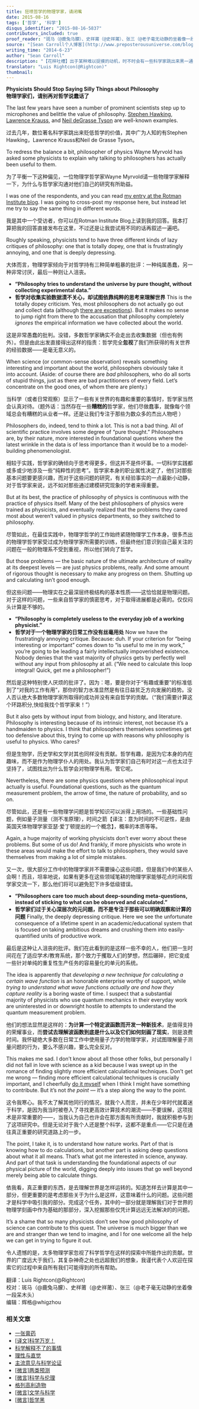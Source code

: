 ```yaml
---
title: 狂喷哲学的物理学家，请闭嘴
date: 2015-08-16
tags: ['哲学', '科学']
disqus_identifier: "2015-08-16-5837"
contributors_included: true
proof_reader: "斑马（@鹿兔马朦）、史祥莆（@史祥莆）、张三（@老子毫无动静的坐着像一段呆木头）"
source: "[Sean Carroll个人博客](http://www.preposterousuniverse.com/blog/2014/06/23/physicists-should-stop-saying-silly-things-about-philosophy/)"
writing_time: "2014-6-23"
author: "Sean Carroll"
description: "【花样吐槽】出于某种难以捉摸的动机，时不时会有一些科学家跳出来黑一通哲学，比如几年前的霍金，墙内科普界也时有跟风者，仿佛攻击哲学可以让他们展示自己拥有一颗harder scientific head，不过，至少有一部分科学家承认自己喜欢哲学，并从中受益匪浅。"
translator: "Luis Rightcon(@Rightcon)"
thumbnail:
---
```


**Physicists Should Stop Saying Silly Things about Philosophy**  
**物理学家们，请别再对哲学说蠢话了**

The last few years have seen a number of prominent scientists step up to microphones and belittle the value of philosophy. [Stephen Hawking](http://www.telegraph.co.uk/technology/google/8520033/Stephen-Hawking-tells-Google-philosophy-is-dead.html), [Lawrence Krauss](http://m.theatlantic.com/technology/print/2012/04/has-physics-made-philosophy-and-religion-obsolete/256203/), and [Neil deGrasse Tyson](http://www.huffingtonpost.com/massimo-pigliucci/neil-degrasse-tyson-and-the-value-of-philosophy_b_5330216.html) are well-known examples.

过去几年，数位著名科学家跳出来贬低哲学的价值，其中广为人知的有Stephen Hawking，Lawrence Krauss和Neil de Grasse Tyson。

To redress the balance a bit, philosopher of physics Wayne Myrvold has asked some physicists to explain why talking to philosophers has actually been useful to them.

为了平衡一下这种偏见，一位物理学哲学家Wayne Myrvold请一些物理学家解释一下，为什么与哲学家沟通对他们自己的研究有所助益。

I was one of the respondents, and you can read [my entry at the Rotman Institute blog](http://www.rotman.uwo.ca/2014/why-talk-to-philosophers/). I was going to cross-post my response here, but instead let me try to say the same thing in different words.

我是其中一个受访者，你可以在Rotman Institute Blog上读到我的回答。我本打算把我的回答直接发布在这里，不过还是让我尝试用不同的话再叙述一遍吧。

Roughly speaking, physicists tend to have three different kinds of lazy critiques of philosophy: one that is totally dopey, one that is frustratingly annoying, and one that is deeply depressing.

大体而言，物理学家倾向于对哲学持有三种简单粗暴的批评：一种纯属愚蠢，另一种非常讨厌，最后一种则让人沮丧。

* **“Philosophy tries to understand the universe by pure thought, without collecting experimental data.”**
* **哲学对收集实验数据漠不关心，却试图依靠纯粹的思考来理解世界**
This is the totally dopey criticism. Yes, most philosophers do not actually go out and collect data (although [there are exceptions](http://en.wikipedia.org/wiki/Experimental_philosophy)). But it makes no sense to jump right from there to the accusation that philosophy completely *ignores* the empirical information we have collected about the world.

这是非常愚蠢的批判。没错，多数哲学家确实不会走出去收集数据（但也有例外）。但是由此出发直接得出这样的指责：哲学完全**忽视**了我们所获得的有关世界的经验数据——是毫无意义的。

When science (or common-sense observation) reveals something interesting and important about the world, philosophers obviously take it into account. (Aside: of course there are *bad* philosophers, who do all sorts of stupid things, just as there are bad practitioners of every field. Let’s concentrate on the good ones, of whom there are plenty.)

当科学（或者日常观察）显示了一些有关世界的有趣和重要的事情时，哲学家当然会认真对待。（题外话：当然存在一些**糟糕的**哲学家，他们尽做蠢事，就像每个领域总会有糟糕的从业者一样。还是让我们专注于那些为数众多的杰出人物吧 ）

Philosophers do, indeed, tend to think a lot. This is not a bad thing. All of scientific practice involves some degree of “pure thought.” Philosophers are, by their nature, more interested in foundational questions where the latest wrinkle in the data is of less importance than it would be to a model-building phenomenologist.

相较于实践，哲学家的确倾向于思考得更多，但这并不是件坏事。一切科学实践都或多或少地涉及一些“纯粹性的思考”。哲学家本身的职业属性决定了，他们对那些基本问题要更感兴趣，而对于这些问题的研究，有关经验事实的一点最新小动静，对于哲学家来说，远不如对那些通过建模研究现象的学者来得重要。

But at its best, the practice of philosophy of physics is continuous with the practice of physics itself. Many of the best philosophers of physics were trained as physicists, and eventually realized that the problems they cared most about weren’t valued in physics departments, so they switched to philosophy.

尽管如此，在最佳实践中，物理学哲学的工作始终紧随物理学工作本身。很多杰出的物理学哲学家受过成为物理学家所需要的训练，但最终他们意识到自己最关注的问题在一般的物理系不受到重视，所以他们转向了哲学。

But those problems — the basic nature of the ultimate architecture of reality at its deepest levels — are just physics problems, really. And some amount of rigorous thought is necessary to make any progress on them. Shutting up and calculating isn’t good enough.

但这些问题——物理实在之最深层终极结构的基本性质——这恰恰就是物理问题。对于这样的问题，一些来自哲学家的慎密思考，对于取得进展都是必需的。仅仅闷头计算是不够的。

* **“Philosophy is completely useless to the everyday job of a working physicist.”**
* **哲学对于一个物理学家的日常工作没有丝毫用处**
Now we have the frustratingly annoying critique. Because: duh. If your criterion for “being interesting or important” comes down to “is useful to me in my work,” you’re going to be leading a fairly intellectually impoverished existence. Nobody denies that the vast majority of physics gets by perfectly well without any input from philosophy at all. (“We need to calculate this loop integral! Quick, get me a philosopher!”)

然后是这种特别使人厌烦的批评了。因为：嗯，要是你对于“有趣或重要”的标准低到了“对我的工作有用”，那你的智力水准显然是有往日益贫乏方向发展的趋势。没人否认绝大多数物理学家所取得的成功并没有来自哲学的贡献。（“我们需要计算这个环路积分,快给我找个哲学家来！”）

But it also gets by without input from biology, and history, and literature. Philosophy is interesting because of its intrinsic interest, not because it’s a handmaiden to physics. I think that philosophers themselves sometimes get too defensive about this, trying to come up with reasons why philosophy is useful to physics. Who cares?

但是生物学，历史学和文学对其也同样没有贡献。哲学有趣，是因为它本身的内在趣味，而不是作为物理学仆人的用处。我认为哲学家们自己有时对这一点也太过于坚持了，试图找出为什么哲学会对物理学有用。管它呢。

Nevertheless, there are some physics questions where philosophical input actually is useful. Foundational questions, such as the quantum measurement problem, the arrow of time, the nature of probability, and so on.

尽管如此，还是有一些物理学问题是哲学知识可以派得上用场的。一些基础性问题，例如量子测量（测不准原理），时间之箭【译注：意为时间的不可逆性，是由英国天体物理学家亚瑟·爱丁顿提出的一个概念】，概率的本质等等。

Again, a huge majority of working physicists don’t ever worry about these problems. But some of us do! And frankly, if more physicists who wrote in these areas would make the effort to talk to philosophers, they would save themselves from making a lot of simple mistakes.

又一次，很大部分工作中的物理学家并不需要操心这些问题，但是我们中的某些人会啊！而且，坦率地说，如果有更多在这些领域笔耕的物理学家能够花点时间和哲学家交流一下，那么他们将可以避免犯下许多低级错误。

* **“Philosophers care too much about deep-sounding meta-questions, instead of sticking to what can be observed and calculated.”**
* **哲学家们过于关心深层次的元问题，而不是专注于那些可以明确观察和计算的问题**
Finally, the deeply depressing critique. Here we see the unfortunate consequence of a lifetime spent in an academic/educational system that is focused on taking ambitious dreams and crushing them into easily-quantified units of productive work.

最后是这种让人沮丧的批评。我们在此看到的是这样一些不幸的人，他们把一生时间花在了适应学术/教育系统，那个致力于攫取人们的梦想，然后碾碎，把它变成一些针对单纯的重复性生产任务的容易量化的单元的系统。

The idea is apparently that *developing a new technique for calculating a certain wave function* is an honorable enterprise worthy of support, while *trying to understand what wave functions actually are and how they capture reality* is a boring waste of time. I suspect that a substantial majority of physicists who use quantum mechanics in their everyday work are uninterested in or downright hostile to attempts to understand the quantum measurement problem.

他们的想法显然是这样的：**为计算一个特定波函数而开发一种新技术**，是值得支持的荣耀事业，而**尝试去理解波函数到底是什么以及它们如何刻画了现实**，则是浪费时间。我怀疑绝大多数在日常工作中使用量子力学的物理学家，对试图理解量子测量问题的行为，要么不感兴趣，要么完全反对。

This makes me sad. I don’t know about all those other folks, but personally I did not fall in love with science as a kid because I was swept up in the romance of finding slightly more efficient calculational techniques. Don’t get me wrong — finding more efficient calculational techniques is crucially important, and I cheerfully [do it myself](http://www.preposterousuniverse.com/blog/2014/03/06/effective-field-theory-and-large-scale-structure/) when I think I might have something to contribute. But it’s not *the point* — it’s a step along the way to the point.

这令我寒心。我不太了解其他同行的情况，就我个人而言，并未在少年时代就着迷于科学，是因为我当时被卷入了寻找更高效计算技术的潮流——不要误解，这项技术是非常重要的——，当我认为自己也许会在那方面有所贡献时，我就积极参与到了这项研究中。但是无论对于我个人还是整个科学，这都不是重点——它只是在通往真正重要的研究道路上的一步。

The point, I take it, is to understand how nature works. Part of that is knowing how to do calculations, but another part is asking deep questions about what it all means. That’s what got me interested in science, anyway. And part of that task is understanding the foundational aspects of our physical picture of the world, digging deeply into issues that go well beyond merely being able to calculate things.

依我看，真正重要的东西，是去理解世界是怎样运转的。知道怎样去计算是其中一部分，但更重要的是考虑那些关于为什么是这样，这意味着什么的问题。这些问题才是科学中吸引我的部分。完成这个任务，其中的一部分就是理解我们对于世界的物理学刻画中作为基础的那部分，深入挖掘那些仅凭计算远远无法解决的的问题。

It’s a shame that so many physicists don’t see how good philosophy of science can contribute to this quest. The universe is much bigger than we are and stranger than we tend to imagine, and I for one welcome all the help we can get in trying to figure it out.

令人遗憾的是，太多物理学家忽视了科学哲学在这样的探索中所能作出的贡献。世界的广度远大于我们，其复杂神奇之处也远超我们的想象，我谨代表个人欢迎在探索它的过程中来自所有我们可能得到的所有帮助。


翻译：Luis Rightcon(@Rightcon)  
校对：斑马（@鹿兔马朦）、史祥莆（@史祥莆）、张三（@老子毫无动静的坐着像一段呆木头）  
编辑：辉格@whigzhou


### 相关文章

* [一张膏药](https://headsalon.org/archives/7152.html "一张膏药")
* [[译文]科学万岁！](https://headsalon.org/archives/5891.html "[译文]科学万岁！")
* [科学解释不了的事情](https://headsalon.org/archives/6282.html "科学解释不了的事情")
* [理性与直觉](https://headsalon.org/archives/6210.html "理性与直觉")
* [主流意见与科学论证](https://headsalon.org/archives/6144.html "主流意见与科学论证")
* [[微言]两类预测](https://headsalon.org/archives/5628.html "[微言]两类预测")
* [[微言]科学与伦理](https://headsalon.org/archives/4958.html "[微言]科学与伦理")
* [格列高利造物](https://headsalon.org/archives/4867.html "格列高利造物")
* [[微言]文学与科学](https://headsalon.org/archives/4761.html "[微言]文学与科学")
* [[微言]哲学黑](https://headsalon.org/archives/4551.html "[微言]哲学黑")
